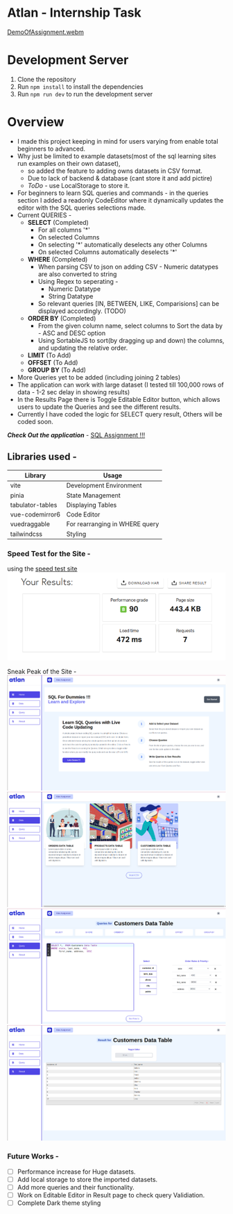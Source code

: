 # Atlan - Internship Task

[DemoOfAssignment.webm](https://user-images.githubusercontent.com/61665451/197123621-81abc93b-6250-453e-8223-c97202d5718c.webm)


# Development Server

1. Clone the repository
2. Run `npm install` to install the dependencies
3. Run `npm run dev` to run the development server

# Overview

- I made this project keeping in mind for users varying from enable total beginners to advanced.
- Why just be limited to example datasets(most of the sql learning sites run examples on their own dataset),
  - so added the feature to adding owns datasets in CSV format.
  - Due to lack of backend & database (cant store it and add pictire)
  - _ToDo_ - use LocalStorage to store it.
- For beginners to learn SQL queries and commands - in the queries section I added a readonly CodeEditor where it dynamically updates the editor with the SQL queries selections made.
- Current QUERIES -
  - **SELECT** (Completed)
    - For all columns '\*'
    - On selected Columns
    - On selecting '\*' automatically deselects any other Columns
    - On selected Columns automatically deselects '\*'
  - **WHERE** (Completed)
    - When parsing CSV to json on adding CSV - Numeric datatypes are also converted to string
    - Using Regex to seperating -
      - Numeric Datatype
      - String Datatype
    - So relevant queries [IN, BETWEEN, LIKE, Comparisions] can be displayed accordingly. (TODO)
  - **ORDER BY** (Completed)
    - From the given column name, select columns to Sort the data by - ASC and DESC option
    - Using SortableJS to sort(by dragging up and down) the columns, and updating the relative order.
  - **LIMIT** (To Add)
  - **OFFSET** (To Add)
  - **GROUP BY** (To Add)
- More Queries yet to be added (including joining 2 tables)
- The application can work with large dataset (I tested till 100,000 rows of data - 1-2 sec delay in showing results)
- In the Results Page there is Toggle Editable Editor button, which allows users to update the Queries and see the different results.
- Currently I have coded the logic for SELECT query result, Others will be coded soon.

_**Check Out the application**_ - [SQL Assignment !!!](https://classy-alpaca-842cae.netlify.app/)

## Libraries used -

| Library | Usage |
| ----------- | ----------- |
| vite | Development Environment |
| pinia | State Management |
| tabulator-tables | Displaying Tables |
| vue-codemirror6 | Code Editor |
| vuedraggable | For rearranging in WHERE query |
| tailwindcss | Styling |

### Speed Test for the Site -
using the [speed test site](https://tools.pingdom.com/)
![Speed Test](/src/assets/ReadmePics/speed_test.png)

Sneak Peak of the Site -
![Home-Page](/src/assets/ReadmePics/homePage.png)
![Data-Page](/src/assets/ReadmePics/dataPage.png)
![Query-Page](/src/assets/ReadmePics/queryPage.png)
![Result-Page](/src/assets/ReadmePics/resultPage.png)

### Future Works -

- [ ] Performance increase for Huge datasets.
- [ ] Add local storage to store the imported datasets.
- [ ] Add more queries and their functionality.
- [ ] Work on Editable Editor in Result page to check query Validiation.
- [ ] Complete Dark theme styling
